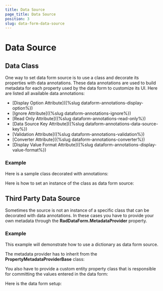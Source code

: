 ```yaml
---
title: Data Source
page_title: Data Source
position: 3
slug: data-form-data-source
---
```


# Data Source

## Data Class

One way to set data form source is to use a class and decorate its properties with data annotations. These data annotations are used to build metadata for each property used by the data form to customize its UI. Here are listed all available data annotations:

- [Display Option Attribute]({%slug dataform-annotations-display-option%})
- [Ignore Attribute]({%slug dataform-annotations-ignore%})
- [Read Only Attribute]({%slug dataform-annotations-read-only%})
- [Data Source Key Attribute]({%slug dataform-annotations-data-source-key%})
- [Validation Attribute]({%slug dataform-annotations-validation%})
- [Converter Attribute]({%slug dataform-annotations-converter%})
- [Display Value Format Attribute]({%slug dataform-annotations-display-value-format%})

### Example 

Here is a sample class decorated with annotations:

<snippet id='dataform-source-dataclass-class'/>

Here is how to set an instance of the class as data form source:

<snippet id='dataform-source-dataclass-dataform'/>


##  Third Party Data Source

Sometimes the source is not an instance of a specific class that can be decorated with data annotations. In these cases you have to provide your own metadata through the **RadDataForm.MetadataProvider** property.

### Example

This example will demonstrate how to use a dictionary as data form source.

<snippet id='dataform-source-customsource-source'/>

The metadata provider has to inherit from the **PropertyMetadataProviderBase** class:

<snippet id='dataform-source-customsource-metadataprovider'/>

You also have to provide a custom entity property class that is responsible for committing the values entered in the data form:

<snippet id='dataform-source-customsource-entityproperty'/>

Here is the data form setup:

<snippet id='dataform-source-customsource-dataform'/>

<snippet id='dataform-source-customsource-dataform-setup'/>
